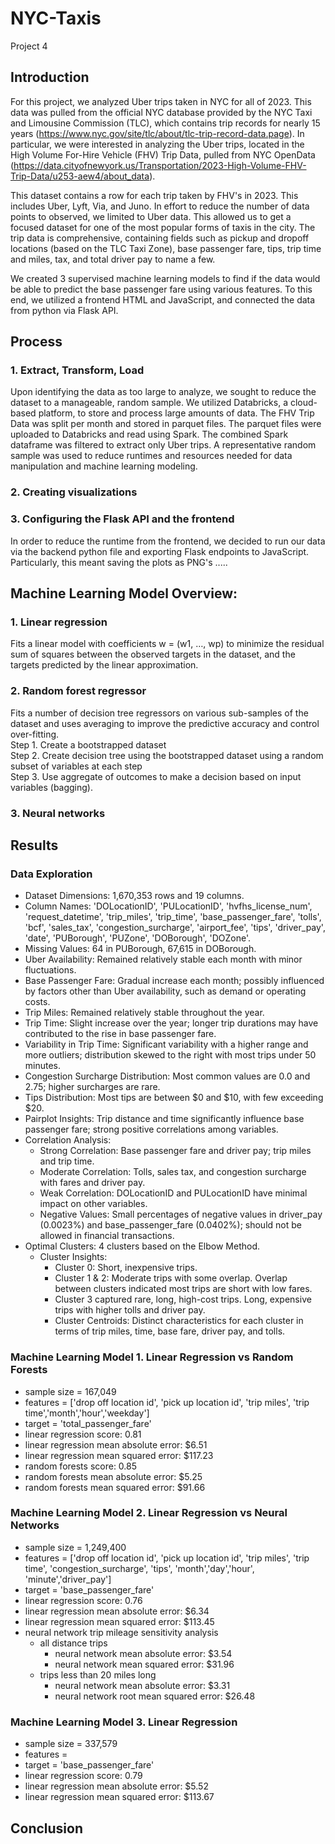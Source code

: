 # NYC-Taxis
Project 4

## Introduction

For this project, we analyzed Uber trips taken in NYC for all of 2023. This data was pulled from the official NYC database provided by the NYC Taxi and Limousine Commission (TLC), which contains trip records for nearly 15 years (https://www.nyc.gov/site/tlc/about/tlc-trip-record-data.page). In particular, we were interested in analyzing the Uber trips, located in the High Volume For-Hire Vehicle (FHV) Trip Data, pulled from NYC OpenData (https://data.cityofnewyork.us/Transportation/2023-High-Volume-FHV-Trip-Data/u253-aew4/about_data).

This dataset contains a row for each trip taken by FHV's in 2023. This includes Uber, Lyft, Via, and Juno. In effort to reduce the number of data points to observed, we limited to Uber data. This allowed us to get a focused dataset for one of the most popular forms of taxis in the city. The trip data is comprehensive, containing fields such as pickup and dropoff locations (based on the TLC Taxi Zone), base passenger fare, tips, trip time and miles, tax, and total driver pay to name a few.

We created 3 supervised machine learning models to find if the data would be able to predict the base passenger fare using various features. To this end, we utilized a frontend HTML and JavaScript, and connected the data from python via Flask API.

## Process

### 1. Extract, Transform, Load
Upon identifying the data as too large to analyze, we sought to reduce the dataset to a manageable, random sample. We utilized Databricks, a cloud-based platform, to store and process large amounts of data. The FHV Trip Data was split per month and stored in parquet files. The parquet files were uploaded to Databricks and read using Spark. The combined Spark dataframe was filtered to extract only Uber trips. A representative random sample was used to reduce runtimes and resources needed for data manipulation and machine learning modeling.


### 2. Creating visualizations


### 3. Configuring the Flask API and the frontend
In order to reduce the runtime from the frontend, we decided to run our data via the backend python file and exporting Flask endpoints to JavaScript. Particularly, this meant saving the plots as PNG's .....


## Machine Learning Model Overview:

### 1. Linear regression
Fits a linear model with coefficients w = (w1, …, wp) to minimize the residual sum of squares between the observed targets in the dataset, and the targets predicted by the linear approximation.

### 2. Random forest regressor
Fits a number of decision tree regressors on various sub-samples of the dataset and uses averaging to improve the predictive accuracy and control over-fitting.  <br />
Step 1. Create a bootstrapped dataset  <br />
Step 2. Create decision tree using the bootstrapped dataset using a random subset of variables at each step  <br />
Step 3. Use aggregate of outcomes to make a decision based on input variables (bagging). 

### 3. Neural networks

## Results
### Data Exploration
* Dataset Dimensions: 1,670,353 rows and 19 columns.
* Column Names: 'DOLocationID', 'PULocationID', 'hvfhs_license_num', 'request_datetime', 'trip_miles', 'trip_time', 'base_passenger_fare', 'tolls', 'bcf', 'sales_tax', 'congestion_surcharge', 'airport_fee', 'tips', 'driver_pay', 'date', 'PUBorough', 'PUZone', 'DOBorough', 'DOZone'.
* Missing Values: 64 in PUBorough, 67,615 in DOBorough.
* Uber Availability: Remained relatively stable each month with minor fluctuations.
* Base Passenger Fare: Gradual increase each month; possibly influenced by factors other than Uber availability, such as demand or operating costs.
* Trip Miles: Remained relatively stable throughout the year.
* Trip Time: Slight increase over the year; longer trip durations may have contributed to the rise in base passenger fare.
* Variability in Trip Time: Significant variability with a higher range and more outliers; distribution skewed to the right with most trips under 50 minutes.
* Congestion Surcharge Distribution: Most common values are 0.0 and 2.75; higher surcharges are rare.
* Tips Distribution: Most tips are between $0 and $10, with few exceeding $20.
* Pairplot Insights: Trip distance and time significantly influence base passenger fare; strong positive correlations among variables.
* Correlation Analysis:
  * Strong Correlation: Base passenger fare and driver pay; trip miles and trip time.
  * Moderate Correlation: Tolls, sales tax, and congestion surcharge with fares and driver pay.
  * Weak Correlation: DOLocationID and PULocationID have minimal impact on other variables.
  * Negative Values: Small percentages of negative values in driver_pay (0.0023%) and base_passenger_fare (0.0402%); should not be allowed in financial transactions.
* Optimal Clusters: 4 clusters based on the Elbow Method.
  * Cluster Insights:
    * Cluster 0: Short, inexpensive trips.
    * Cluster 1 & 2: Moderate trips with some overlap. Overlap between clusters indicated most trips are short with low fares.
    * Cluster 3 captured rare, long, high-cost trips. Long, expensive trips with higher tolls and driver pay.
    * Cluster Centroids: Distinct characteristics for each cluster in terms of trip miles, time, base fare, driver pay, and tolls.

### Machine Learning Model 1. Linear Regression vs Random Forests
* sample size = 167,049
* features = ['drop off location id', 'pick up location id', 'trip miles', 'trip time','month','hour','weekday']
* target = 'total_passenger_fare'
* linear regression score: 0.81
* linear regression mean absolute error: $6.51
* linear regression mean squared error: $117.23
* random forests score: 0.85
* random forests mean absolute error: $5.25
* random forests mean squared error: $91.66

### Machine Learning Model 2. Linear Regression vs Neural Networks
* sample size = 1,249,400
* features = ['drop off location id', 'pick up location id', 'trip miles', 'trip time', 'congestion_surcharge', 'tips', 'month','day','hour', 'minute','driver_pay']
* target = 'base_passenger_fare'
* linear regression score: 0.76
* linear regression mean absolute error: $6.34
* linear regression mean squared error: $113.45
* neural network trip mileage sensitivity analysis
    * all distance trips
      * neural network mean absolute error: $3.54
      * neural network mean squared error: $31.96
    * trips less than 20 miles long
      * neural network mean absolute error: $3.31
      * neural network root mean squared error: $26.48

### Machine Learning Model 3. Linear Regression 
* sample size = 337,579
* features = 
* target = 'base_passenger_fare'
* linear regression score: 0.79
* linear regression mean absolute error: $5.52
* linear regression mean squared error: $113.67

## Conclusion
